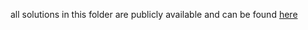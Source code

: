 all solutions in this folder are publicly available and can be found [here](https://tianchi.aliyun.com/competition/entrance/531976/forum)